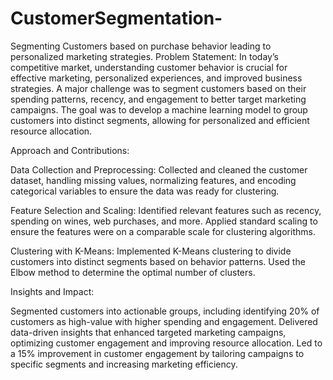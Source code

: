 # CustomerSegmentation-
Segmenting Customers based on purchase behavior leading to personalized marketing strategies.
Problem Statement:
In today’s competitive market, understanding customer behavior is crucial for effective marketing, personalized experiences, and improved business strategies. A major challenge was to segment customers based on their spending patterns, recency, and engagement to better target marketing campaigns. The goal was to develop a machine learning model to group customers into distinct segments, allowing for personalized and efficient resource allocation.

Approach and Contributions:

Data Collection and Preprocessing:
Collected and cleaned the customer dataset, handling missing values, normalizing features, and encoding categorical variables to ensure the data was ready for clustering.

Feature Selection and Scaling:
Identified relevant features such as recency, spending on wines, web purchases, and more. Applied standard scaling to ensure the features were on a comparable scale for clustering algorithms.

Clustering with K-Means:
Implemented K-Means clustering to divide customers into distinct segments based on behavior patterns. Used the Elbow method to determine the optimal number of clusters.

Insights and Impact:

Segmented customers into actionable groups, including identifying 20% of customers as high-value with higher spending and engagement.
Delivered data-driven insights that enhanced targeted marketing campaigns, optimizing customer engagement and improving resource allocation.
Led to a 15% improvement in customer engagement by tailoring campaigns to specific segments and increasing marketing efficiency.
